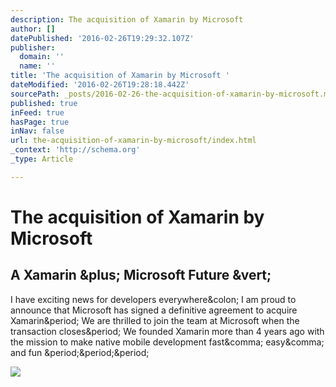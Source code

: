 ```yaml
---
description: The acquisition of Xamarin by Microsoft
author: []
datePublished: '2016-02-26T19:29:32.107Z'
publisher:
  domain: ''
  name: ''
title: 'The acquisition of Xamarin by Microsoft '
dateModified: '2016-02-26T19:28:18.442Z'
sourcePath: _posts/2016-02-26-the-acquisition-of-xamarin-by-microsoft.md
published: true
inFeed: true
hasPage: true
inNav: false
url: the-acquisition-of-xamarin-by-microsoft/index.html
_context: 'http://schema.org'
_type: Article

---
```

# The acquisition of Xamarin by Microsoft 

<article style=""><h1>A Xamarin &amp;plus; Microsoft Future &amp;vert;</h1><p>I have exciting news for developers everywhere&amp;colon; I am proud to announce that Microsoft has signed a definitive agreement to acquire Xamarin&amp;period; We are thrilled to join the team at Microsoft when the transaction closes&amp;period; We founded Xamarin more than 4 years ago with the mission to make native mobile development fast&amp;comma; easy&amp;comma; and fun &amp;period;&amp;period;&amp;period;</p><img src="https://s3.amazonaws.com/blog.xamarin.com/wp-content/uploads/2016/02/24190702/HERO.jpg" /></article>